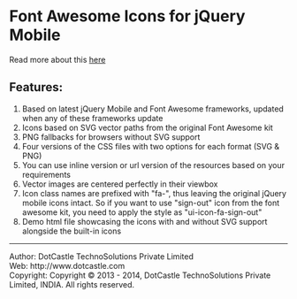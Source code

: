 Font Awesome Icons for jQuery Mobile
====================================

Read more about this <a href="http://www.dotcastle.com/blog/font-awesome-icons-for-jquery-mobile" target="_blank">here</a>

Features:
---------
1. Based on latest jQuery Mobile and Font Awesome frameworks, updated when any of these frameworks update 
2. Icons based on SVG vector paths from the original Font Awesome kit 
3. PNG fallbacks for browsers without SVG support 
4. Four versions of the CSS files with two options for each format (SVG &amp; PNG) 
5. You can use inline version or url version of the resources based on your requirements 
6. Vector images are centered perfectly in their viewbox 
7. Icon class names are prefixed with "fa-", thus leaving the original jQuery mobile icons intact. So if you want to use "sign-out" icon from the font awesome kit, you need to apply the style as "ui-icon-fa-sign-out" 
8. Demo html file showcasing the icons with and without SVG support alongside the built-in icons

<hr />
Author: DotCastle TechnoSolutions Private Limited<br />
Web: http://www.dotcastle.com<br />
Copyright: Copyright © 2013 - 2014, DotCastle TechnoSolutions Private Limited, INDIA. All rights reserved.

